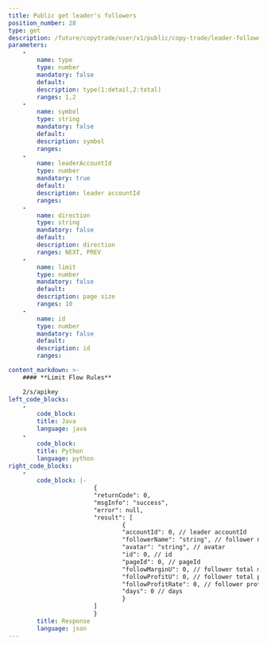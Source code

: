 ```yaml
---
title: Public get leader's followers
position_number: 28
type: get
description: /future/copytrade/user/v1/public/copy-trade/leader-follower-page
parameters:
    -
        name: type
        type: number
        mandatory: false
        default:
        description: type(1:detail,2:total)
        ranges: 1,2
    -
        name: symbol
        type: string
        mandatory: false
        default:
        description: symbol
        ranges:
    -
        name: leaderAccountId
        type: number
        mandatory: true
        default:
        description: leader accountId
        ranges:
    -
        name: direction
        type: string
        mandatory: false
        default:
        description: direction
        ranges: NEXT, PREV
    -
        name: limit
        type: number
        mandatory: false
        default:
        description: page size
        ranges: 10
    -
        name: id
        type: number
        mandatory: false
        default:
        description: id
        ranges:

content_markdown: >-
    #### **Limit Flow Rules**

    2/s/apikey
left_code_blocks:
    -
        code_block:
        title: Java
        language: java
    -
        code_block:
        title: Python
        language: python
right_code_blocks:
    -
        code_block: |-
                        {
                        "returnCode": 0,
                        "msgInfo": "success",
                        "error": null,
                        "result": [
                                {
                                "accountId": 0, // leader accountId
                                "followerName": "string", // follower nickname
                                "avatar": "string", // avatar
                                "id": 0, // id
                                "pageId": 0, // pageId
                                "followMarginU": 0, // follower total margin
                                "followProfitU": 0, // follower total profit
                                "followProfitRate": 0, // follower profit rate
                                "days": 0 // days
                                }
                        ]
                        }
        title: Response
        language: json
---
```

